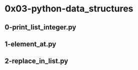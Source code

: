 # 0x03-python-data_structures
## 0-print_list_integer.py
## 1-element_at.py
## 2-replace_in_list.py
